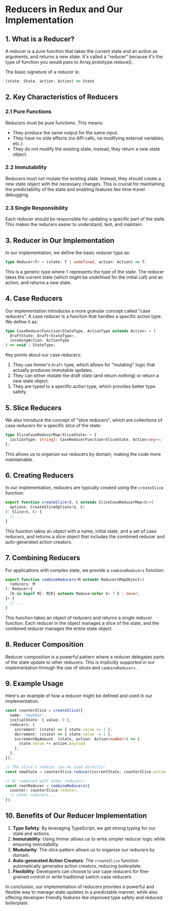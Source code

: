 # Reducers in Redux and Our Implementation

## 1. What is a Reducer?

A reducer is a pure function that takes the current state and an action as arguments, and returns a new state. It's called a "reducer" because it's the type of function you would pass to Array.prototype.reduce().

The basic signature of a reducer is:

```typescript
(state: State, action: Action) => State
```

## 2. Key Characteristics of Reducers

### 2.1 Pure Functions

Reducers must be pure functions. This means:

- They produce the same output for the same input.
- They have no side effects (no API calls, no modifying external variables, etc.).
- They do not modify the existing state; instead, they return a new state object.

### 2.2 Immutability

Reducers must not mutate the existing state. Instead, they should create a new state object with the necessary changes. This is crucial for maintaining the predictability of the state and enabling features like time-travel debugging.

### 2.3 Single Responsibility

Each reducer should be responsible for updating a specific part of the state. This makes the reducers easier to understand, test, and maintain.

## 3. Reducer in Our Implementation

In our implementation, we define the basic reducer type as:

```typescript
type Reducer<T> = (state: T | undefined, action: Action) => T;
```

This is a generic type where `T` represents the type of the state. The reducer takes the current state (which might be undefined for the initial call) and an action, and returns a new state.

## 4. Case Reducers

Our implementation introduces a more granular concept called "case reducers". A case reducer is a function that handles a specific action type. We define it as:

```typescript
type CaseReducerFunction<StateType, ActionType extends Action> = (
  draftState: Draft<StateType>,
  incomingAction: ActionType
) => void | StateType;
```

Key points about our case reducers:

1. They use Immer's `Draft` type, which allows for "mutating" logic that actually produces immutable updates.
2. They can either mutate the draft state (and return nothing) or return a new state object.
3. They are typed to a specific action type, which provides better type safety.

## 5. Slice Reducers

We also introduce the concept of "slice reducers", which are collections of case reducers for a specific slice of the state:

```typescript
type SliceCaseReducerMap<SliceState> = {
  [actionType: string]: CaseReducerFunction<SliceState, Action<any>>;
};
```

This allows us to organize our reducers by domain, making the code more maintainable.

## 6. Creating Reducers

In our implementation, reducers are typically created using the `createSlice` function:

```typescript
export function createSlice<S, C extends SliceCaseReducerMap<S>>(
  options: CreateSliceOptions<S, C>
): Slice<S, C> {
  // ...
}
```

This function takes an object with a name, initial state, and a set of case reducers, and returns a slice object that includes the combined reducer and auto-generated action creators.

## 7. Combining Reducers

For applications with complex state, we provide a `combineReducers` function:

```typescript
export function combineReducers<M extends ReducersMapObject>(
  reducers: M
): Reducer<{
  [K in keyof M]: M[K] extends Reduce<infer S> ? S : never;
}> {
  // ...
}
```

This function takes an object of reducers and returns a single reducer function. Each reducer in the object manages a slice of the state, and the combined reducer manages the entire state object.

## 8. Reducer Composition

Reducer composition is a powerful pattern where a reducer delegates parts of the state update to other reducers. This is implicitly supported in our implementation through the use of slices and `combineReducers`.

## 9. Example Usage

Here's an example of how a reducer might be defined and used in our implementation:

```typescript
const counterSlice = createSlice({
  name: 'counter',
  initialState: { value: 0 },
  reducers: {
    increment: (state) => { state.value += 1 },
    decrement: (state) => { state.value -= 1 },
    incrementByAmount: (state, action: Action<number>) => {
      state.value += action.payload
    },
  },
});

// The slice's reducer can be used directly:
const newState = counterSlice.reducer(currentState, counterSlice.actions.increment());

// Or combined with other reducers:
const rootReducer = combineReducers({
  counter: counterSlice.reducer,
  // other reducers...
});
```

## 10. Benefits of Our Reducer Implementation

1. **Type Safety**: By leveraging TypeScript, we get strong typing for our state and actions.
2. **Immutability**: Using Immer allows us to write simpler reducer logic while ensuring immutability.
3. **Modularity**: The slice pattern allows us to organize our reducers by domain.
4. **Auto-generated Action Creators**: The `createSlice` function automatically generates action creators, reducing boilerplate.
5. **Flexibility**: Developers can choose to use case reducers for fine-grained control or write traditional switch-case reducers.

In conclusion, our implementation of reducers provides a powerful and flexible way to manage state updates in a predictable manner, while also offering developer-friendly features like improved type safety and reduced boilerplate.
